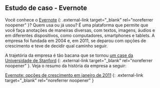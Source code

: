 ## Estudo de caso - Evernote

Você conhece o [Evernote](https://evernote.com/intl/pt-br/) {: .external-link target="_blank" rel="noreferrer noopener" }? Quem usa ou já usou? É uma plataforma que permite que você faça anotações de maneiras diversas, com textos, imagens, áudios e em diferentes dispositivos, como computadores, smartphones e tablets. A empresa foi fundada em 2004 e, em 2011, se deparou com opções de crescimento e teve de decidir qual caminho seguir.

A trajetória da empresa é tão bacana que se tornou [um case da Universidade de Stanford](https://www.gsb.stanford.edu/faculty-research/case-studies/evernote-growth-options-january-2011) {: .external-link target="_blank" rel="noreferrer noopener" }. Veja o resumo da história da empresa a seguir:

[Evernote: opções de crescimento em janeiro de 2011](https://drive.google.com/file/d/1A_1kOhIKnY8IEyaTVWmUF6sD08lrfAIW/view) {: .external-link target="_blank" rel="noreferrer noopener" }